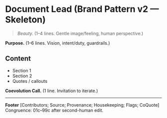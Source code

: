 <!-- status: stub; target: 150+ words -->
<!-- status: stub; target: 150+ words -->
<!-- status: stub; target: 150+ words -->
<!-- status: stub; target: 150+ words -->
<!-- status: stub; target: 150+ words -->
# Document Lead (Brand Pattern v2 — Skeleton)

> *Beauty.*  (1–4 lines.  Gentle image/feeling, human perspective.)

**Purpose.**  (1–6 lines.  Vision, intent/duty, guardrails.)

## Content
- Section 1
- Section 2
- Quotes / callouts

**Coevolution Call.**  (1 line.  Invitation to iterate.)

---
**Footer**
[Contributors; Source; Provenance; Housekeeping; Flags; CoQuote]
Congruence: 01c–99c after second-human edit.






